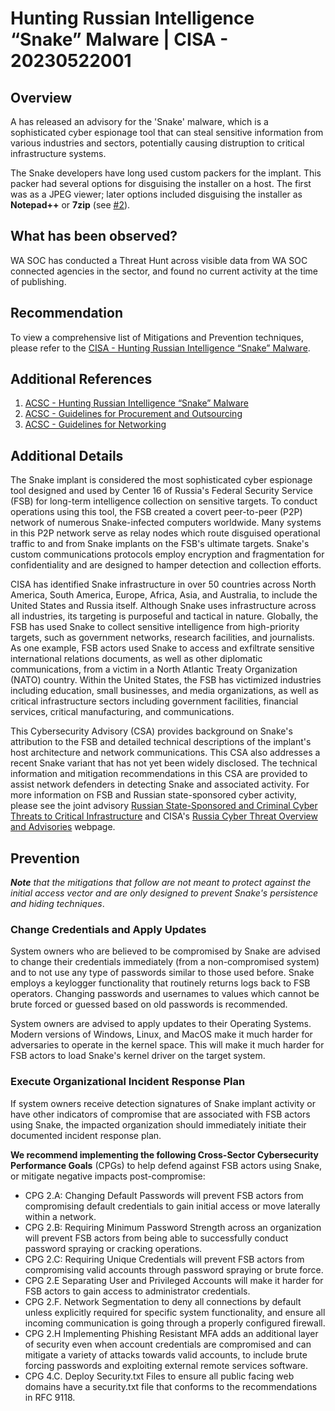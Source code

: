 # Hunting Russian Intelligence “Snake” Malware | CISA - 20230522001

## Overview

A has released an advisory for the 'Snake' malware, which is a sophisticated cyber espionage tool that can steal sensitive information from various industries and sectors, potentially causing distruption to critical infrastructure systems.

The Snake developers have long used custom packers for the implant. This packer had several options for disguising the installer on a host. The first was as a JPEG viewer; later options included disguising the installer as **Notepad++** or **7zip** (see [#2](https://www.cyber.gov.au/resources-business-and-government/essential-cyber-security/ism/cyber-security-guidelines/guidelines-procurement-and-outsourcing)).

## What has been observed?

WA SOC has conducted a Threat Hunt across visible data from WA SOC connected agencies in the sector, and found no current activity at the time of publishing.

## Recommendation

To view a comprehensive list of Mitigations and Prevention techniques, please refer to the [CISA - Hunting Russian Intelligence “Snake” Malware](https://www.cyber.gov.au/about-us/advisories/hunting-russian-intelligence-snake-malware).

## Additional References

1. [ACSC - Hunting Russian Intelligence “Snake” Malware](https://www.cyber.gov.au/about-us/advisories/hunting-russian-intelligence-snake-malware)
1. [ACSC - Guidelines for Procurement and Outsourcing](https://www.cyber.gov.au/resources-business-and-government/essential-cyber-security/ism/cyber-security-guidelines/guidelines-procurement-and-outsourcing)
1. [ACSC - Guidelines for Networking](https://www.cyber.gov.au/resources-business-and-government/essential-cyber-security/ism/cyber-security-guidelines/guidelines-networking)

## Additional Details

The Snake implant is considered the most sophisticated cyber espionage tool designed and used by Center 16 of Russia's Federal Security Service (FSB) for long-term intelligence collection on sensitive targets. To conduct operations using this tool, the FSB created a covert peer-to-peer (P2P) network of numerous Snake-infected computers worldwide. Many systems in this P2P network serve as relay nodes which route disguised operational traffic to and from Snake implants on the FSB's ultimate targets. Snake's custom communications protocols employ encryption and fragmentation for confidentiality and are designed to hamper detection and collection efforts.

CISA has identified Snake infrastructure in over 50 countries across North America, South America, Europe, Africa, Asia, and Australia, to include the United States and Russia itself. Although Snake uses infrastructure across all industries, its targeting is purposeful and tactical in nature. Globally, the FSB has used Snake to collect sensitive intelligence from high-priority targets, such as government networks, research facilities, and journalists. As one example, FSB actors used Snake to access and exfiltrate sensitive international relations documents, as well as other diplomatic communications, from a victim in a North Atlantic Treaty Organization (NATO) country. Within the United States, the FSB has victimized industries including education, small businesses, and media organizations, as well as critical infrastructure sectors including government facilities, financial services, critical manufacturing, and communications.

This Cybersecurity Advisory (CSA) provides background on Snake's attribution to the FSB and detailed technical descriptions of the implant's host architecture and network communications. This CSA also addresses a recent Snake variant that has not yet been widely disclosed. The technical information and mitigation recommendations in this CSA are provided to assist network defenders in detecting Snake and associated activity. For more information on FSB and Russian state-sponsored cyber activity, please see the joint advisory [Russian State-Sponsored and Criminal Cyber Threats to Critical Infrastructure](https://www.cisa.gov/news-events/cybersecurity-advisories/aa22-110a) and CISA's [Russia Cyber Threat Overview and Advisories](https://www.cisa.gov/russia) webpage.

## Prevention

***Note** that the mitigations that follow are not meant to protect against the initial access vector and are only designed to prevent Snake's persistence and hiding techniques*.

### Change Credentials and Apply Updates

System owners who are believed to be compromised by Snake are advised to change their credentials immediately (from a non-compromised system) and to not use any type of passwords similar to those used before. Snake employs a keylogger functionality that routinely returns logs back to FSB operators. Changing passwords and usernames to values which cannot be brute forced or guessed based on old passwords is recommended.

System owners are advised to apply updates to their Operating Systems. Modern versions of Windows, Linux, and MacOS make it much harder for adversaries to operate in the kernel space. This will make it much harder for FSB actors to load Snake's kernel driver on the target system.

### Execute Organizational Incident Response Plan

If system owners receive detection signatures of Snake implant activity or have other indicators of compromise that are associated with FSB actors using Snake, the impacted organization should immediately initiate their documented incident response plan.

**We recommend implementing the following Cross-Sector Cybersecurity Performance Goals** (CPGs) to help defend against FSB actors using Snake, or mitigate negative impacts post-compromise:

- CPG 2.A: Changing Default Passwords will prevent FSB actors from compromising default credentials to gain initial access or move laterally within a network.
- CPG 2.B: Requiring Minimum Password Strength across an organization will prevent FSB actors from being able to successfully conduct password spraying or cracking operations.
- CPG 2.C: Requiring Unique Credentials will prevent FSB actors from compromising valid accounts through password spraying or brute force.
- CPG 2.E Separating User and Privileged Accounts will make it harder for FSB actors to gain access to administrator credentials.
- CPG 2.F. Network Segmentation to deny all connections by default unless explicitly required for specific system functionality, and ensure all incoming communication is going through a properly configured firewall.
- CPG 2.H Implementing Phishing Resistant MFA adds an additional layer of security even when account credentials are compromised and can mitigate a variety of attacks towards valid accounts, to include brute forcing passwords and exploiting external remote services software.
- CPG 4.C. Deploy Security.txt Files to ensure all public facing web domains have a security.txt file that conforms to the recommendations in RFC 9118.

